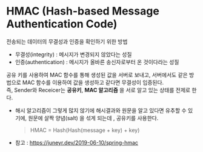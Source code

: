 # HMAC (Hash-based Message Authentication Code)
전송되는 데이터의 무결성과 인증을 확인하기 위한 방법
* 무결성(integrity) : 메시지가 변경되지 않았다는 성질
* 인증(authentication) : 메시지가 올바른 송신자로부터 온 것이다라는 성질

공유 키를 사용하여 MAC 함수를 통해 생성된 값을 서버로 보내고, 서버에서도 같은 방법으로 MAC 함수를 이용하여 값을 생성하고 같다면 무결성이 입증된다.  
즉, Sender와 Receicer는 **공유키**, **MAC 알고리즘** 을 서로 알고 있는 상태를 전제로 한다.  

* 해시 알고리즘이 그렇게 많지 않기에 해시결과와 원문을 알고 있다면 유추할 수 있기에, 원문에 살짝 양념(salt) 을 섞게 되는데 , 공유키를 사용한다.
    > HMAC = Hash(Hash(message + key) + key)
 
 * 참고 : https://juneyr.dev/2019-06-10/spring-hmac